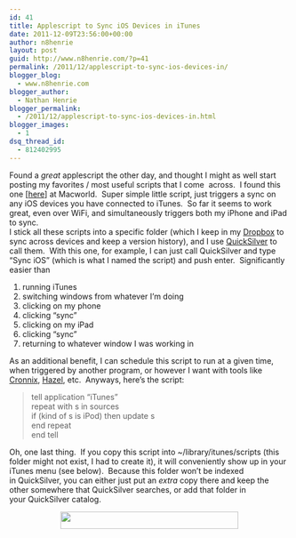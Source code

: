 ```yaml
---
id: 41
title: Applescript to Sync iOS Devices in iTunes
date: 2011-12-09T23:56:00+00:00
author: n8henrie
layout: post
guid: http://www.n8henrie.com/?p=41
permalink: /2011/12/applescript-to-sync-ios-devices-in/
blogger_blog:
  - www.n8henrie.com
blogger_author:
  - Nathan Henrie
blogger_permalink:
  - /2011/12/applescript-to-sync-ios-devices-in.html
blogger_images:
  - 1
dsq_thread_id:
  - 812402995
---
```

<div>
  Found a <i>great</i> applescript the other day, and thought I might as well start posting my favorites / most useful scripts that I come  across.  I found this one [<a href="http://hints.macworld.com/article.php?story=20080423220708741">here</a>] at Macworld.  Super simple little script, just triggers a sync on any iOS devices you have connected to iTunes.  So far it seems to work great, even over WiFi, and simultaneously triggers both my iPhone and iPad to sync.
</div>

<div>
</div>

<div>
  I stick all these scripts into a specific folder (which I keep in my <a href="https://www.dropbox.com/">Dropbox</a> to sync across devices and keep a version history), and I use <a href="http://qsapp.com/">QuickSilver</a> to call them.  With this one, for example, I can just call QuickSilver and type &#8220;Sync iOS&#8221; (which is what I named the script) and push enter.  Significantly easier than 
</div>

<div>
</div>

  1. running iTunes
  2. switching windows from whatever I&#8217;m doing
  3. clicking on my phone
  4. clicking &#8220;sync&#8221;
  5. clicking on my iPad
  6. clicking &#8220;sync&#8221;
  7. returning to whatever window I was working in

<div>
  As an additional benefit, I can schedule this script to run at a given time, when triggered by another program, or however I want with tools like <a href="http://code.google.com/p/cronnix/">Cronnix</a>, <a href="http://www.noodlesoft.com/hazel.php">Hazel</a>, etc.  Anyways, here&#8217;s the script:
</div>

> tell application &#8220;iTunes&#8221;  
> repeat with s in sources  
> if (kind of s is iPod) then update s  
> end repeat  
> end tell

Oh, one last thing.  If you copy this script into ~/library/itunes/scripts (this folder might not exist, I had to create it), it will conveniently show up in your iTunes menu (see below).  Because this folder won&#8217;t be indexed in QuickSilver, you can either just put an _extra_ copy there and keep the other somewhere that QuickSilver searches, or add that folder in your QuickSilver catalog. 

<div style="clear: both; text-align: center;">
  <a href="http://www.n8henrie.com/uploads/2012/09/ScreenShot2011-12-09at5.16.27PM.jpg" style="margin-left: 1em; margin-right: 1em;"><img border="0" height="31" src="http://www.n8henrie.com/uploads/2012/09/ScreenShot2011-12-09at5.16.27PM.jpg" width="320" /></a>
</div>

<div>
</div>